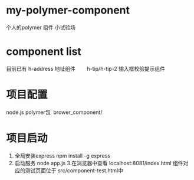 # my-polymer-component
个人的polymer 组件 小试验场
# component list
目前已有 h-address 地址组件
        h-tip/h-tip-2 输入框校验提示组件

# 项目配置
node.js
polymer包  brower_component/

# 项目启动
1. 全局安装express
npm install -g express
2. 启动服务
node app.js
3.在浏览器中查看 localhost:8081/index.html
组件对应的测试页面位于 src/component-test.html中
